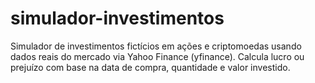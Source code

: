 # simulador-investimentos
Simulador de investimentos fictícios em ações e criptomoedas usando dados reais do mercado via Yahoo Finance (yfinance). Calcula lucro ou prejuízo com base na data de compra, quantidade e valor investido.
